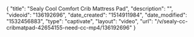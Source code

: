 {
    "title": "Sealy Cool Comfort Crib Mattress Pad",
    "description": "",
    "videoid": "136192696",
    "date_created": "1514911984",
    "date_modified": "1532456883",
    "type": "captivate",
    "layout": "video",
    "url": "\/v\/sealy-cc-cribmatpad-42654155-need-cc-mp4\/136192696"
}